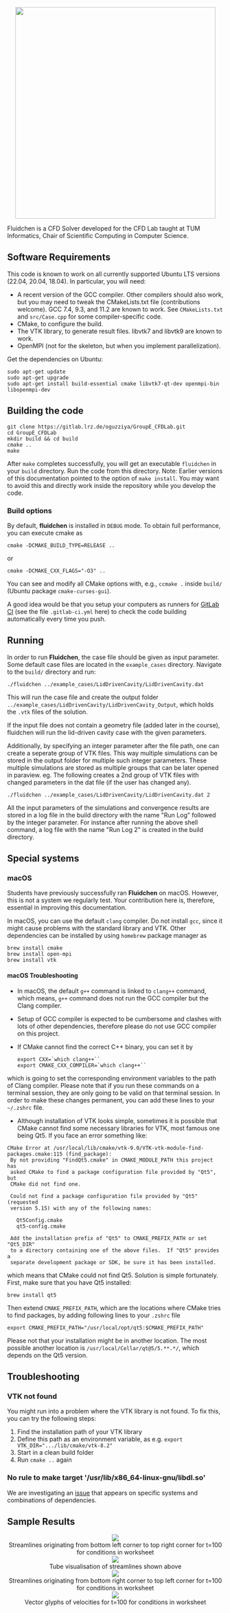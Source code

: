 <div align="center">
  <img width="466" height="492" src="FluidchenLogo.png">
</div>

Fluidchen is a CFD Solver developed for the CFD Lab taught at TUM Informatics, Chair of Scientific Computing in Computer Science.

## Software Requirements

This code is known to work on all currently supported Ubuntu LTS versions (22.04, 20.04, 18.04).
In particular, you will need:

- A recent version of the GCC compiler. Other compilers should also work, but you may need to tweak the CMakeLists.txt file (contributions welcome). GCC 7.4, 9.3, and 11.2 are known to work. See `CMakeLists.txt` and `src/Case.cpp` for some compiler-specific code.
- CMake, to configure the build.
- The VTK library, to generate result files. libvtk7 and libvtk9 are known to work.
- OpenMPI (not for the skeleton, but when you implement parallelization).

Get the dependencies on Ubuntu:

```shell
sudo apt-get update
sudo apt-get upgrade
sudo apt-get install build-essential cmake libvtk7-qt-dev openmpi-bin libopenmpi-dev
```

## Building the code

```shell
git clone https://gitlab.lrz.de/oguzziya/GroupE_CFDLab.git
cd GroupE_CFDLab
mkdir build && cd build
cmake ..
make
```

After `make` completes successfully, you will get an executable `fluidchen` in your `build` directory. Run the code from this directory.
Note: Earlier versions of this documentation pointed to the option of `make install`. You may want to avoid this and directly work inside the repository while you develop the code.

### Build options

By default, **fluidchen** is installed in `DEBUG` mode. To obtain full performance, you can execute cmake as

```shell
cmake -DCMAKE_BUILD_TYPE=RELEASE ..
```

or

```shell
cmake -DCMAKE_CXX_FLAGS="-O3" ..
```

You can see and modify all CMake options with, e.g., `ccmake .` inside `build/` (Ubuntu package `cmake-curses-gui`).

A good idea would be that you setup your computers as runners for [GitLab CI](https://docs.gitlab.com/ee/ci/)
(see the file `.gitlab-ci.yml` here) to check the code building automatically every time you push.

## Running

In order to run **Fluidchen**, the case file should be given as input parameter.
Some default case files are located in the `example_cases` directory. Navigate to the `build/` directory and run:

```shell
./fluidchen ../example_cases/LidDrivenCavity/LidDrivenCavity.dat
```

This will run the case file and create the output folder `../example_cases/LidDrivenCavity/LidDrivenCavity_Output`, which holds the `.vtk` files of the solution.

If the input file does not contain a geometry file (added later in the course), fluidchen will run the lid-driven cavity case with the given parameters.

Additionally, by specifying an integer parameter after the file path, one can create a seperate group of VTK files.
This way multiple simulations can be stored in the output folder for multiple such integer parameters.
These multiple simulations are stored as multiple groups that can be later opened in paraview.
eg. The following creates a 2nd group of VTK files with changed parameters in the dat file (if the user has changed any). 
```shell
./fluidchen ../example_cases/LidDrivenCavity/LidDrivenCavity.dat 2
```
All the input parameters of the simulations and convergence results are stored in a log file in the build directory with the name "Run Log" followed by the integer parameter. For instance after running the above shell command, a log file with the name "Run Log 2" is created in the build directory.

## Special systems

### macOS

Students have previously successfully ran **Fluidchen** on macOS. However, this is not a system we regularly test. Your contribution here is, therefore, essential in improving this documentation.

In macOS, you can use the default `clang` compiler. Do not install `gcc`, since it might cause problems with the standard library and VTK. Other dependencies can be installed by using `homebrew` package manager as

```shell
brew install cmake
brew install open-mpi
brew install vtk
```

#### macOS Troubleshooting

- In macOS, the default `g++` command is linked to `clang++` command, which means, `g++` command does not run the GCC compiler but the Clang compiler.
- Setup of GCC compiler is expected to be cumbersome and clashes with lots of other dependencies, therefore please do not use GCC compiler on this project.
- If CMake cannot find the correct C++ binary, you can set it by

  ```shell
  export CXX=`which clang++``
  export CMAKE_CXX_COMPILER=`which clang++``
  ```

which is going to set the corresponding environment variables to the path of Clang compiler. Please note that if you run these commands on a terminal session, they are only going to be valid on that terminal session. In order to make these changes permanent, you can add these lines to your `~/.zshrc` file.

- Although installation of VTK looks simple, sometimes it is possible that CMake cannot find some necessary libraries for VTK, most famous one being Qt5. If you face an error something like:

```shell
CMake Error at /usr/local/lib/cmake/vtk-9.0/VTK-vtk-module-find-packages.cmake:115 (find_package):
 By not providing "FindQt5.cmake" in CMAKE_MODULE_PATH this project has
 asked CMake to find a package configuration file provided by "Qt5", but
 CMake did not find one.

 Could not find a package configuration file provided by "Qt5" (requested
 version 5.15) with any of the following names:

   Qt5Config.cmake
   qt5-config.cmake

 Add the installation prefix of "Qt5" to CMAKE_PREFIX_PATH or set "Qt5_DIR"
 to a directory containing one of the above files.  If "Qt5" provides a
 separate development package or SDK, be sure it has been installed.
```

which means that CMake could not find Qt5. Solution is simple fortunately. First, make sure that you have Qt5 installed:

```shell
brew install qt5
```

Then extend `CMAKE_PREFIX_PATH`, which are the locations where CMake tries to find packages, by adding following lines to your `.zshrc` file

```shell
export CMAKE_PREFIX_PATH="/usr/local/opt/qt5:$CMAKE_PREFIX_PATH"
```

Please not that your installation might be in another location. The most possible another location is `/usr/local/Cellar/qt@5/5.**.*/`, which depends on the Qt5 version.

## Troubleshooting
### VTK not found

You might run into a problem where the VTK library is not found. To fix this, you can try the following steps:

1. Find the installation path of your VTK library
2. Define this path as an environment variable, as e.g. `export VTK_DIR=".../lib/cmake/vtk-8.2"`
3. Start in a clean build folder
4. Run `cmake ..` again

### No rule to make target '/usr/lib/x86_64-linux-gnu/libdl.so'

We are investigating an [issue](https://gitlab.lrz.de/tum-i05/public/fluidchen-skeleton/-/issues/3) that appears on specific systems and combinations of dependencies.

## Sample Results

<div align="center">
  <img src="streamline1.png">
  <figcaption>Streamlines originating from bottom left corner to top right corner for t=100 for conditions in worksheet</figcaption>
</div>
<div align="center">
  <img src="tube1.png">
  <figcaption>Tube visualisation of streamlines shown above</figcaption>
</div>
<div align="center">
  <img src="streamline2.png">
  <figcaption>Streamlines originating from bottom right corner to top left corner for t=100 for conditions in worksheet</figcaption>
</div>
<div align="center">
  <img src="glyph.png">
  <figcaption>Vector glyphs of velocities for t=100 for conditions in worksheet</figcaption>
</div>